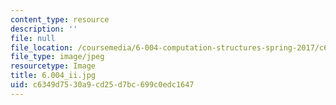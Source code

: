 ```yaml
---
content_type: resource
description: ''
file: null
file_location: /coursemedia/6-004-computation-structures-spring-2017/c6349d7530a9cd25d7bc699c0edc1647_6.004_ii.jpg
file_type: image/jpeg
resourcetype: Image
title: 6.004_ii.jpg
uid: c6349d75-30a9-cd25-d7bc-699c0edc1647
---
```

